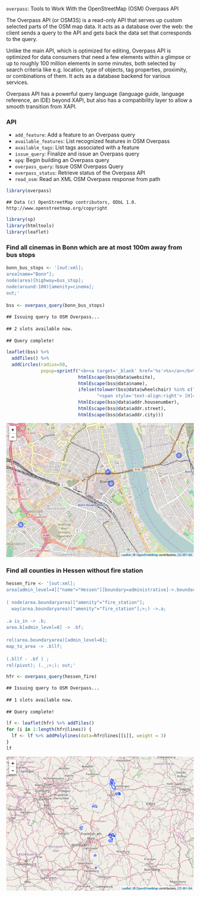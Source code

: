 
`overpass`: Tools to Work With the OpenStreetMap (OSM) Overpass API

The Overpass API (or OSM3S) is a read-only API that serves up custom selected parts of the OSM map data. It acts as a database over the web: the client sends a query to the API and gets back the data set that corresponds to the query.

Unlike the main API, which is optimized for editing, Overpass API is optimized for data consumers that need a few elements within a glimpse or up to roughly 100 million elements in some minutes, both selected by search criteria like e.g. location, type of objects, tag properties, proximity, or combinations of them. It acts as a database backend for various services.

Overpass API has a powerful query language (language guide, language reference, an IDE) beyond XAPI, but also has a compatibility layer to allow a smooth transition from XAPI.

### API

-   `add_feature`: Add a feature to an Overpass query
-   `available_features`: List recognized features in OSM Overpass
-   `available_tags`: List tags associated with a feature
-   `issue_query`: Finalize and issue an Overpass query
-   `opq`: Begin building an Overpass query
-   `overpass_query`: Issue OSM Overpass Query
-   `overpass_status`: Retrieve status of the Overpass API
-   `read_osm`: Read an XML OSM Overpass response from path

``` r
library(overpass)
```

    ## Data (c) OpenStreetMap contributors, ODbL 1.0. http://www.openstreetmap.org/copyright

``` r
library(sp)
library(htmltools)
library(leaflet)
```

### Find all cinemas in Bonn which are at most 100m away from bus stops

``` r
bonn_bus_stops <- '[out:xml];
area[name="Bonn"];
node(area)[highway=bus_stop];
node(around:100)[amenity=cinema];
out;'

bss <- overpass_query(bonn_bus_stops)
```

    ## Issuing query to OSM Overpass...

    ## 2 slots available now.

    ## Query complete!

``` r
leaflet(bss) %>% 
  addTiles() %>% 
  addCircles(radius=50,
             popup=sprintf("<b><a target='_blank' href='%s'>%s</a></b>%s<br/><hr noshade size='1'/>%s %s<br/>%s</b>",
                           htmlEscape(bss@data$website),
                           htmlEscape(bss@data$name),
                           ifelse(tolower(bss@data$wheelchair) %in% c("yes", "limited"), 
                                  "<span style='text-align:right'> [H]</span>", ""),
                           htmlEscape(bss@data$addr.housenumber),
                           htmlEscape(bss@data$addr.street),
                           htmlEscape(bss@data$addr.city)))
```

![](overpass-example_files/figure-markdown_github/bonn_leaflet-1.png)

### Find all counties in Hessen without fire station

``` r
hessen_fire <- '[out:xml];
area[admin_level=4]["name"="Hessen"][boundary=administrative]->.boundaryarea;
 
( node(area.boundaryarea)["amenity"="fire_station"];
  way(area.boundaryarea)["amenity"="fire_station"];>;) ->.a;
 
.a is_in -> .b; 
area.b[admin_level=8] -> .bf; 
 
rel(area.boundaryarea)[admin_level=8];
map_to_area -> .bllf;
 
(.bllf - .bf ) ; 
rel(pivot); (._;>;); out;'
```

``` r
hfr <- overpass_query(hessen_fire)
```

    ## Issuing query to OSM Overpass...

    ## 1 slots available now.

    ## Query complete!

``` r
lf <- leaflet(hfr) %>% addTiles()
for (i in 1:length(hfr@lines)) {
  lf <- lf %>% addPolylines(data=hfr@lines[[i]], weight = 3) 
}
lf
```

![](overpass-example_files/figure-markdown_github/hessen_leaflet-1.png)
